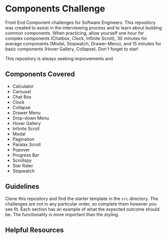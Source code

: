 # Components Challenge
Front End Component challenges for Software Engineers. This repository was created
to assist in the interviewing process and to learn about building common components.
When practicing, allow yourself one hour for complex components (Chatbox, Clock, Infinite Scroll),
30 minutes for average components (Modal, Stopwatch, Drawer-Menu), and 15 minutes for
basic components (Hover Gallery, Collapse). Don't forget to star!

This repository is always seeking improvements and

## Components Covered
- Calculator
- Carousel
- Chat Box
- Clock
- Collapse
- Drawer Menu
- Drop-down Menu
- Hover Gallery
- Infinite Scroll
- Modal
- Pagination
- Paralax Scroll
- Popover
- Progress Bar
- Scrollspy
- Star Rater
- Stopwatch

## Guidelines
Clone this repository and find the starter template in the `src` directory. The challenges are not in any particular order,
so complete them however you see fit. Each section has an example of what the expected outcome should be. The functionality is more important than
the styling.

## Helpful Resources
